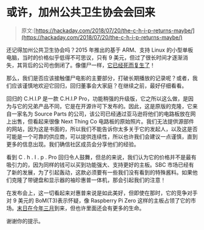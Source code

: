 # 或许，加州公共卫生协会会回来

> 原文:[https://hackaday.com/2018/07/20/the-c-h-i-p-returns-maybe/](https://hackaday.com/2018/07/20/the-c-h-i-p-returns-maybe/)

还记得加州公共卫生协会吗？2015 年推出的基于 ARM、支持 Linux 的小型单板电脑，当时的价格似乎低得不可思议，只有 9 美元，但过了很长时间才逐渐消失，其背后的公司也倒闭了。像僵尸一样，[它已经死而复生了](https://bbs.nextthing.co/t/chip-pros-now-available-on-amazon-prime/20957)！

那么，我们是否应该接触僵尸电影的主要部分，打破长期播放的记录呢？或者，我们应该谨慎地欢迎它回归，回归董事会大家庭？在继续之前，最好仔细看看。

回归的 C.H.I.P 是一款 C.H.I.P Pro，功能稍强的升级版，它之所以这么做，是因为与它的兄弟产品不同，它是在开源许可下发布的。因此，这是原版的克隆，它来自一家名为 Source Parts 的公司，该公司已经通过亚马逊将他们的电路板放在网上出售，但看起来很像 Next Thing Co 电路板的原始照片。我们无法提供源部件的网站，因为这是书面的，所以我们不能告诉你太多关于它的发起人，以及这是否可能是一个可靠的供应商，可以提供连续性，所以也许我们会建议一点谨慎，直到更多的信息出现。我们确信社区成员会分享他们的经验。

看到 C . h . I . p . Pro 回归令人鼓舞，但总的来说，我们认为它的价格并不是最有吸引力的，因为同样的钱可以买到功能强大、支持更好的主板。SBC 市场已经有了新的发展，为了引起轰动，这款必须要有一些我们没有看到的特殊酱料。如果他们克隆了带键盘和显示器的袖珍惠普一体机，那会引起我们的注意！

在发布会上，这一切看起来对惠普来说是如此美好，但即使在那时，它的竞争对手对 9 美元的 BoM(T3)表示怀疑，像 Raspberry Pi Zero 这样的主板占领了它的市场。[末日在今年三月](https://hackaday.com/2018/04/03/is-this-the-end-for-the-c-h-i-p/)到来，但也许里面还会有更多的生命。

谢谢你的提示。